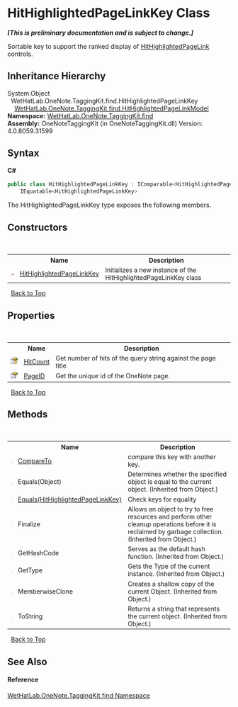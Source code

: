 # HitHighlightedPageLinkKey Class
 _**\[This is preliminary documentation and is subject to change.\]**_

Sortable key to support the ranked display of <a href="966dba74-7e30-e7ae-0c01-027505f35810">HitHighlightedPageLink</a> controls.


## Inheritance Hierarchy
System.Object<br />&nbsp;&nbsp;WetHatLab.OneNote.TaggingKit.find.HitHighlightedPageLinkKey<br />&nbsp;&nbsp;&nbsp;&nbsp;<a href="4d4cd7ac-7006-c76d-d331-884873162922">WetHatLab.OneNote.TaggingKit.find.HitHighlightedPageLinkModel</a><br />
**Namespace:**&nbsp;<a href="0e3a8efd-07d2-1709-b1cd-709153222081">WetHatLab.OneNote.TaggingKit.find</a><br />**Assembly:**&nbsp;OneNoteTaggingKit (in OneNoteTaggingKit.dll) Version: 4.0.8059.31599

## Syntax

**C#**<br />
``` C#
public class HitHighlightedPageLinkKey : IComparable<HitHighlightedPageLinkKey>, 
	IEquatable<HitHighlightedPageLinkKey>
```

The HitHighlightedPageLinkKey type exposes the following members.


## Constructors
&nbsp;<table><tr><th></th><th>Name</th><th>Description</th></tr><tr><td>![Protected method](media/protmethod.gif "Protected method")</td><td><a href="e75ac471-c4db-87d5-d7a5-7782e6976578">HitHighlightedPageLinkKey</a></td><td>
Initializes a new instance of the HitHighlightedPageLinkKey class</td></tr></table>&nbsp;
<a href="#hithighlightedpagelinkkey-class">Back to Top</a>

## Properties
&nbsp;<table><tr><th></th><th>Name</th><th>Description</th></tr><tr><td>![Protected property](media/protproperty.gif "Protected property")</td><td><a href="6dd77e92-30ee-6e42-1104-e5c63f2d8735">HitCount</a></td><td>
Get number of hits of the query string against the page title</td></tr><tr><td>![Public property](media/pubproperty.gif "Public property")</td><td><a href="afad20f1-ef50-f065-b05f-32db6d98a0d6">PageID</a></td><td>
Get the unique id of the OneNote page.</td></tr></table>&nbsp;
<a href="#hithighlightedpagelinkkey-class">Back to Top</a>

## Methods
&nbsp;<table><tr><th></th><th>Name</th><th>Description</th></tr><tr><td>![Public method](media/pubmethod.gif "Public method")</td><td><a href="fe7b1d50-fa56-204c-f6da-4c3d853f0bd1">CompareTo</a></td><td>
compare this key with another key.</td></tr><tr><td>![Public method](media/pubmethod.gif "Public method")</td><td>Equals(Object)</td><td>
Determines whether the specified object is equal to the current object.
 (Inherited from Object.)</td></tr><tr><td>![Public method](media/pubmethod.gif "Public method")</td><td><a href="d7a824f6-e762-698e-7dc4-54b0a0d8537b">Equals(HitHighlightedPageLinkKey)</a></td><td>
Check keys for equality</td></tr><tr><td>![Protected method](media/protmethod.gif "Protected method")</td><td>Finalize</td><td>
Allows an object to try to free resources and perform other cleanup operations before it is reclaimed by garbage collection.
 (Inherited from Object.)</td></tr><tr><td>![Public method](media/pubmethod.gif "Public method")</td><td>GetHashCode</td><td>
Serves as the default hash function.
 (Inherited from Object.)</td></tr><tr><td>![Public method](media/pubmethod.gif "Public method")</td><td>GetType</td><td>
Gets the Type of the current instance.
 (Inherited from Object.)</td></tr><tr><td>![Protected method](media/protmethod.gif "Protected method")</td><td>MemberwiseClone</td><td>
Creates a shallow copy of the current Object.
 (Inherited from Object.)</td></tr><tr><td>![Public method](media/pubmethod.gif "Public method")</td><td>ToString</td><td>
Returns a string that represents the current object.
 (Inherited from Object.)</td></tr></table>&nbsp;
<a href="#hithighlightedpagelinkkey-class">Back to Top</a>

## See Also


#### Reference
<a href="0e3a8efd-07d2-1709-b1cd-709153222081">WetHatLab.OneNote.TaggingKit.find Namespace</a><br />